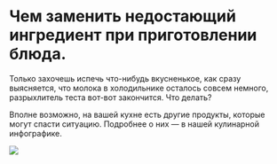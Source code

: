 # Чем заменить недостающий ингредиент при приготовлении блюда.
Только захочешь испечь что-нибудь вкусненькое, как сразу выясняется, что молока в холодильнике осталось совсем немного, разрыхлитель теста вот-вот закончится. Что делать?

Вполне возможно, на вашей кухне есть другие продукты, которые могут спасти ситуацию. Подробнее о них — в нашей кулинарной инфографике.

![](/images/Kulinar/Sovet/Infographics/zamena-ingridientov-final.png )
